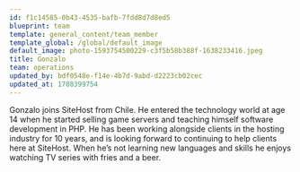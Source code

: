 ```yaml
---
id: f1c14585-0b43-4535-bafb-7fdd8d7d8ed5
blueprint: team
template: general_content/team_member
template_global: /global/default_image
default_image: photo-1593754500229-c3f5b58b388f-1638233416.jpeg
title: Gonzalo
team: operations
updated_by: bdf0548e-f14e-4b7d-9abd-d2223cb02cec
updated_at: 1708399754
---
```

Gonzalo joins SiteHost from Chile. He entered the technology world at age 14 when he started selling game servers and teaching himself software development in PHP. He has been working alongside clients in the hosting industry for 10 years, and is looking forward to continuing to help clients here at SiteHost. When he’s not learning new languages and skills he enjoys watching TV series with fries and a beer.